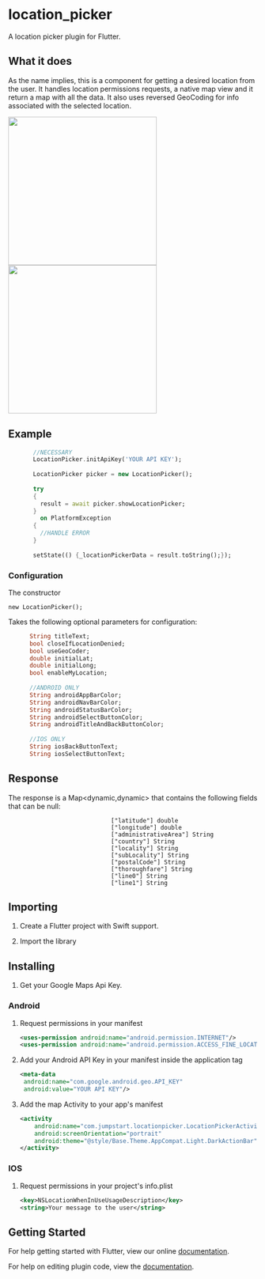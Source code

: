 # location_picker

A location picker plugin for Flutter.
 
## What it does

As the name implies, this is a component for getting a desired location from the user. 
It handles location permissions requests, a native map view and it return a map with all the data.
It also uses reversed GeoCoding for info associated with the selected location.     

<img src="https://raw.githubusercontent.com/touwolf/location_picker/master/android.jpg" width="300">    <img src="https://raw.githubusercontent.com/touwolf/location_picker/master/ios.jpeg" width="300">

## Example

 ```dart
        //NECESSARY
        LocationPicker.initApiKey('YOUR API KEY');
        
        LocationPicker picker = new LocationPicker();
        
        try 
        {
          result = await picker.showLocationPicker;
        } 
          on PlatformException 
        {
          //HANDLE ERROR
        }
        
        setState(() {_locationPickerData = result.toString();});
 ```

### Configuration

The constructor
    
    new LocationPicker();
    
Takes the following optional parameters for configuration:

```dart
      String titleText;
      bool closeIfLocationDenied;
      bool useGeoCoder;
      double initialLat;
      double initialLong;
      bool enableMyLocation;
    
      //ANDROID ONLY
      String androidAppBarColor;
      String androidNavBarColor;
      String androidStatusBarColor;
      String androidSelectButtonColor;
      String androidTitleAndBackButtonColor;
    
      //IOS ONLY
      String iosBackButtonText;
      String iosSelectButtonText;
```
## Response

The response is a Map<dynamic,dynamic> that contains the following fields that can be null:

                                 ["latitude"] double
                                 ["longitude"] double
                                 ["administrativeArea"] String
                                 ["country"] String
                                 ["locality"] String
                                 ["subLocality"] String
                                 ["postalCode"] String
                                 ["thoroughfare"] String
                                 ["line0"] String
                                 ["line1"] String

## Importing 

1. Create a Flutter project with Swift support.

2. Import the library

## Installing

1. Get your Google Maps Api Key.

### Android

1. Request permissions in your manifest

    ```xml
    <uses-permission android:name="android.permission.INTERNET"/>
    <uses-permission android:name="android.permission.ACCESS_FINE_LOCATION"/>
    ``` 

2. Add your Android API Key in your manifest inside the application tag

    ```xml
    <meta-data
     android:name="com.google.android.geo.API_KEY"
     android:value="YOUR API KEY"/>
    ```
     
3. Add the map Activity to your app's manifest

    ```xml
   <activity
        android:name="com.jumpstart.locationpicker.LocationPickerActivity"
        android:screenOrientation="portrait"
        android:theme="@style/Base.Theme.AppCompat.Light.DarkActionBar">
    </activity>
    ```

### IOS

1. Request permissions in your project's info.plist

    ```xml
   <key>NSLocationWhenInUseUsageDescription</key>
   <string>Your message to the user</string>
  	```



## Getting Started

For help getting started with Flutter, view our online
[documentation](https://flutter.io/).

For help on editing plugin code, view the [documentation](https://flutter.io/platform-plugins/#edit-code).
